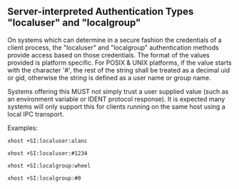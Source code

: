 ## Server-interpreted Authentication Types "localuser" and "localgroup"

On systems which can determine in a secure fashion the credentials of a client
process, the "localuser" and "localgroup" authentication methods provide access
based on those credentials.  The format of the values provided is platform
specific.  For POSIX & UNIX platforms, if the value starts with the character
'#', the rest of the string shall be treated as a decimal uid or gid, otherwise
the string is defined as a user name or group name.

Systems offering this MUST not simply trust a user supplied value (such as an
environment variable or IDENT protocol response).  It is expected many systems
will only support this for clients running on the same host using a local IPC
transport.

Examples:

```
xhost +SI:localuser:alanc
```

```
xhost +SI:localuser:#1234
```

```
xhost +SI:localgroup:wheel
```

```
xhost +SI:localgroup:#0
```

